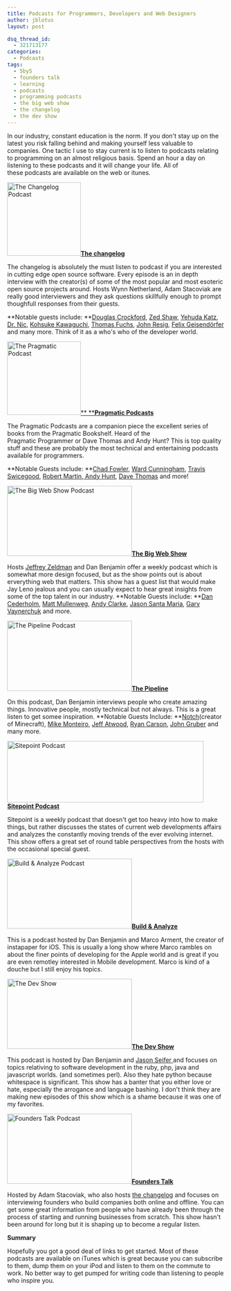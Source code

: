 ```yaml
---
title: Podcasts for Programmers, Developers and Web Designers
author: jblotus
layout: post

dsq_thread_id:
  - 321713177
categories:
  - Podcasts
tags:
  - 5by5
  - founders talk
  - learning
  - podcasts
  - programming podcasts
  - the big web show
  - the changelog
  - the dev show
---
```

In our industry, constant education is the norm. If you don't stay up on the latest you risk falling behind and making yourself less valuable to companies. One tactic I use to stay current is to listen to podcasts relating to programming on an almost religious basis. Spend an hour a day on listening to these podcasts and it will change your life. All of these podcasts are available on the web or itunes.

[<img class="img-thumbnail" title="The Changelog Podcast" src="http://www.jblotus.com/wp-content/uploads/2011/06/chnagelog.jpg" alt="The Changelog Podcast" width="170" height="170" />][1]**[The changelog][1]**

The changelog is absolutely the must listen to podcast if you are interested in cutting edge open source software. Every episode is an in depth interview with the creator(s) of some of the most popular and most esoteric open source projects around. Hosts Wynn Netherland, Adam Stacoviak are really good interviewers and they ask questions skillfully enough to prompt thoughfull responses from their guests.

**Notable guests include: **[Douglas Crockford][2], [Zed Shaw][3], [Yehuda Katz][4], [Dr. Nic][5], [Kohsuke Kawaguchi][6], [Thomas Fuchs][7], [John Resig][8], [Felix Geisendörfer][9] and many more. Think of it as a who's who of the developer world.


[<img class="img-thumbnail" title="The Pragmatic Podcast" src="http://www.jblotus.com/wp-content/uploads/2011/06/pragmatic-podcasts.jpg" alt="The Pragmatic Podcast" width="170" height="170" />** **][10]**[Pragmatic Podcasts][10]**

The Pragmatic Podcasts are a companion piece the excellent series of books from the Pragmatic Bookshelf. Heard of the Pragmatic Programmer or Dave Thomas and Andy Hunt? This is top quality stuff and these are probably the most technical and entertaining podcasts available for programmers.

**Notable Guests include: **[Chad Fowler][11], [Ward Cunningham][12], [Travis Swicegood][13], [Robert Martin][14],[ Andy Hunt][15], [Dave Thomas][16] and more!


[<img class="img-thumbnail" title="The Big Web Show" src="http://www.jblotus.com/wp-content/uploads/2011/06/bigwebshow-thumb.jpg" alt="The Big Web Show Podcast" width="288" height="162" />**The Big Web Show**][17]

Hosts [Jeffrey Zeldman][18] and Dan Benjamin offer a weekly podcast which is somewhat more design focused, but as the show points out is about erverything web that matters. This show has a guest list that would make Jay Leno jealous and you can usually expect to hear great insights from some of the top talent in our industry. **Notable Guests include: **[Dan Cederholm][19], [Matt Mullenweg][20], [Andy Clarke][21], [Jason Santa Maria][22], [Gary Vaynerchuk][23] and more.



[<img class="img-thumbnail" title="The Pipeline" src="http://www.jblotus.com/wp-content/uploads/2011/06/pipeline-thumb.jpg" alt="The Pipeline Podcast" width="288" height="162" />**The Pipeline**][24]

On this podcast, Dan Benjamin interviews people who create amazing things. Innovative people, mostly technical but not always. This is a great listen to get somee inspiration. **Notable Guests Include: **[Notch][25](creator of Minecraft), [Mike Monteiro][26], [Jeff Atwood][27], [Ryan Carson][28], [John Gruber][29] and many more.



[ <img class="img-thumbnail" title="Sitepoint Podcast" src="http://www.jblotus.com/wp-content/uploads/2011/06/sitepoint.png" alt="Sitepoint Podcast" width="454" height="142" />**Sitepoint Podcast**][30]

Sitepoint is a weekly podcast that doesn't get too heavy into how to make things, but rather discusses the states of current web developments affairs and analyzes the constantly moving trends of the ever evolving internet. This show offers a great set of round table perspectives from the hosts with the occasional special guest.



[<img class="img-thumbnail" title="Build & Analyze Podcast" src="http://www.jblotus.com/wp-content/uploads/2011/06/buildanalyze-thumb.jpg" alt="Build & Analyze Podcast" width="288" height="162" />**Build & Analyze**][31]

This is a podcast hosted by Dan Benjamin and Marco Arment, the creator of instapaper for iOS. This is usually a long show where Marco rambles on about the finer points of developing for the Apple world and is great if you are even remotley interested in Mobile development. Marco is kind of a douche but I still enjoy his topics.



[<img class="img-thumbnail" title="The Dev Show" src="http://www.jblotus.com/wp-content/uploads/2011/06/devshow-thumb.jpg" alt="The Dev Show" width="288" height="162" />**The Dev Show**][32]

This podcast is hosted by Dan Benjamin and [Jason Seifer ][33]and focuses on topics relativing to software development in the ruby, php, java and javascript worlds. (and sometimes perl). Also they hate python because whitespace is significant. This show has a banter that you either love or hate, especially the arrogance and language bashing. I don't think they are making new episodes of this show which is a shame because it was one of my favorites.



[<img class="img-thumbnail" title="Founders Talk Podcast" src="http://www.jblotus.com/wp-content/uploads/2011/06/founderstalk-thumb.jpg" alt="Founders Talk Podcast" width="288" height="162" />**Founders Talk**][34]

Hosted by Adam Stacoviak, who also hosts [the changelog][35] and focuses on interviewing founders who build companies both online and offline. You can get some great information from people who have already been through the process of starting and running businesses from scratch. This show hasn't been around for long but it is shaping up to become a regular listen.


**Summary**

Hopefully you got a good deal of links to get started. Most of these podcasts are available on iTunes which is great because you can subscribe to them, dump them on your iPod and listen to them on the commute to work. No better way to get pumped for writing code than listening to people who inspire you.

 [1]: http://thechangelog.com/?linked_from=jblotus.com "Visit the changelog"
 [2]: http://www.crockford.com/
 [3]: http://zedshaw.com/
 [4]: http://yehudakatz.com/
 [5]: http://drnicwilliams.com/
 [6]: http://kohsuke.org/
 [7]: http://mir.aculo.us/
 [8]: http://ejohn.org/
 [9]: http://debuggable.com/
 [10]: http://pragprog.com/podcasts "The Pragmatic Podcasts"
 [11]: http://www.chadfowler.com/
 [12]: http://en.wikipedia.org/wiki/Ward_Cunningham
 [13]: http://www.travisswicegood.com/
 [14]: http://www.objectmentor.com/omTeam/martin_r.html
 [15]: http://blog.toolshed.com/
 [16]: http://pragdave.pragprog.com/
 [17]: http://5by5.tv/bigwebshow/
 [18]: http://www.zeldman.com/
 [19]: http://simplebits.com/
 [20]: http://ma.tt/
 [21]: http://www.stuffandnonsense.co.uk/
 [22]: http://www.jasonsantamaria.com/
 [23]: http://garyvaynerchuk.com/
 [24]: http://5by5.tv/pipeline/
 [25]: http://notch.tumblr.com/
 [26]: http://mikemonteiro.com/
 [27]: http://www.codinghorror.com/blog/
 [28]: http://carsonified.com/
 [29]: http://daringfireball.net/
 [30]: http://blogs.sitepoint.com/category/podcast/
 [31]: http://5by5.tv/buildanalyze
 [32]: http://5by5.tv/devshow
 [33]: http://jasonseifer.com/
 [34]: http://5by5.tv/founderstalk/
 [35]: http://thechangelog.com/
